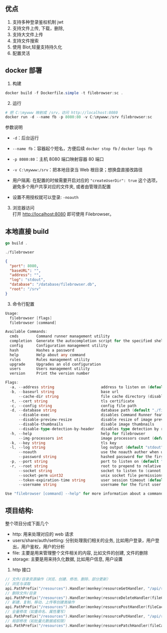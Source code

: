 ## 优点
1. 支持多种登录鉴权机制 jwt
2. 支持文件上传, 下载，删除,
3. 支持大文件上传
4. 支持文件搜索
5. 使用 Blot,轻量支持持久化 
6. 配置灵活

## docker 部署

1. 构建
```powershell
docker build -f Dockerfile.simple -t filebrowser:sc .
```

2. 运行
```powershell
# 把 C:\mywww 映射成 /srv，访问 http://localhost:8080
docker run -d --name fb -p 8080:80 -v C:\mywww:/srv filebrowser:sc
```

参数说明
- `-d`：后台运行
- `--name fb`：容器起个短名，方便后续 `docker stop fb` / `docker logs fb`
- `-p 8080:80`：主机 8080 端口映射容器 80 端口
- `-v C:\mywww:/srv`：把本地目录当 Web 根目录；想换盘直接改路径

- 用户隔离: 在配置的时候需要开启对应的 `"createUserDir": true` 这个选项，避免多个用户共享对应的文件夹, 或者由管理员配置
- 设置不用授权就可以登录: `-noauth`

3. 浏览器访问  
   打开 [http://localhost:8080](http://localhost:8080) 即可使用 Filebrowser。

## 本地直接 build

```go
go build .

./filebrowser
```

```json
{
  "port": 8080,
  "baseURL": "",
  "address": "",
  "log": "stdout",
  "database": "/database/filebrowser.db",
  "root": "/srv"
}
```

3. 命令行配置

```go
Usage:
  filebrowser [flags]
  filebrowser [command]

Available Commands:
  cmds        Command runner management utility
  completion  Generate the autocompletion script for the specified shell
  config      Configuration management utility
  hash        Hashes a password
  help        Help about any command
  rules       Rules management utility
  upgrade     Upgrades an old configuration
  users       Users management utility
  version     Print the version number

Flags:
  -a, --address string                     address to listen on (default "127.0.0.1")
  -b, --baseurl string                     base url
      --cache-dir string                   file cache directory (disabled if empty)
  -t, --cert string                        tls certificate
  -c, --config string                      config file path
  -d, --database string                    database path (default "./filebrowser.db")
      --disable-exec                       disables Command Runner feature (default true)
      --disable-preview-resize             disable resize of image previews
      --disable-thumbnails                 disable image thumbnails
      --disable-type-detection-by-header   disables type detection by reading file headers
  -h, --help                               help for filebrowser
      --img-processors int                 image processors count (default 4)
  -k, --key string                         tls key
  -l, --log string                         log output (default "stdout")
      --noauth                             use the noauth auther when using quick setup
      --password string                    hashed password for the first user when using quick config
  -p, --port string                        port to listen on (default "8080")
  -r, --root string                        root to prepend to relative paths (default ".")
      --socket string                      socket to listen to (cannot be used with address, port, cert nor key flags)
      --socket-perm uint32                 unix socket file permissions (default 438)
      --token-expiration-time string       user session timeout (default "2h")
      --username string                    username for the first user when using quick config (default "admin")

Use "filebrowser [command] --help" for more information about a command.
```


## 项目结构:

整个项目分成下面几个
- http: 用来处理对应的 web 请求
- users/share/auth/setting: 分别处理我们相关的业务, 比如用户登录，用户登出，用户鉴权，用户的分析
- file: 主要是用来管理整个文件相关的内容, 比如文件的创建, 文件的删除
- storage: 主要是用来持久化数据, 比如用户信息, 用户设置


1. http 接口
```go
// 文件/目录资源操作（浏览、创建、修改、删除、部分更新）
// 浏览与读取
api.PathPrefix("/resources").Handler(monkey(resourceGetHandler, "/api/resources")).Methods("GET")
// 删除文件/目录
api.PathPrefix("/resources").Handler(monkey(resourceDeleteHandler(fileCache), "/api/resources")).Methods("DELETE")
// 新建、复制、移动、上传等创建类操作
api.PathPrefix("/resources").Handler(monkey(resourcePostHandler(fileCache), "/api/resources")).Methods("POST")
// 全量修改（如重命名、属性覆写）
api.PathPrefix("/resources").Handler(monkey(resourcePutHandler, "/api/resources")).Methods("PUT")
// 局部修改（如批量元数据或权限）
api.PathPrefix("/resources").Handler(monkey(resourcePatchHandler(fileCache), "/api/resources")).Methods("PATCH")
```